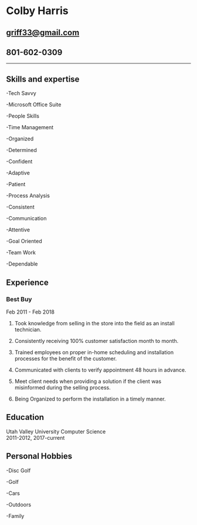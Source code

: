 Colby Harris
============

## griff33@gmail.com

## 801-602-0309

---

## Skills and expertise
   
-Tech Savvy

-Microsoft Office Suite

-People Skills

-Time Management

-Organized

-Determined

-Confident

-Adaptive

-Patient

-Process Analysis

-Consistent

-Communication

-Attentive

-Goal Oriented

-Team Work

-Dependable

    
## Experience

### Best Buy

Feb 2011 - Feb 2018

      
1. Took knowledge from selling in the store into the field as an install technician.

2. Consistently receiving 100% customer satisfaction month to month.

3. Trained employees on proper in-home scheduling and installation processes for the benefit of the customer.

4. Communicated with clients to verify appointment 48 hours in advance.

5. Meet client needs when providing a solution if the client was misinformed during the selling process.

6. Being Organized to perform the installation in a timely manner.
        
## Education
       
Utah Valley University
Computer Science     
2011-2012, 2017-current
        
## Personal Hobbies

-Disc Golf

-Golf

-Cars

-Outdoors

-Family
    
